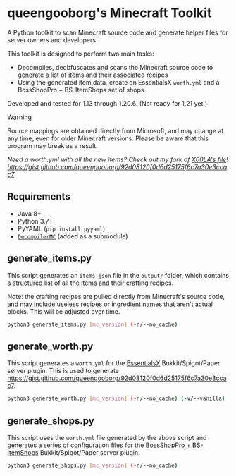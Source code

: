 # queengooborg's Minecraft Toolkit
A Python toolkit to scan Minecraft source code and generate helper files for server owners and developers.

This toolkit is designed to perform two main tasks:
- Decompiles, deobfuscates and scans the Minecraft source code to generate a list of items and their associated recipes
- Using the generated item data, create an EssentialsX `worth.yml` and a BossShopPro + BS-ItemShops set of shops

Developed and tested for 1.13 through 1.20.6. (Not ready for 1.21 yet.)

> [!WARNING]
> Source mappings are obtained directly from Microsoft, and may change at any time, even for older Minecraft versions.  Please be aware that this program may break as a result.

*Need a worth.yml with all the new items?  Check out my fork of [X00LA's file](https://github.com/X00LA/Bukkit-Essentials-worth.yml)!  https://gist.github.com/queengooborg/92d08120f0d6d25175f6c7a30e3ccac7*

## Requirements
 - Java 8+
 - Python 3.7+
 - PyYAML (`pip install pyyaml`)
 - [`DecompilerMC`](https://github.com/hube12/DecompilerMC) (added as a submodule)

## generate_items.py

This script generates an `items.json` file in the `output/` folder, which contains a structured list of all the items and their crafting recipes.

Note: the crafting recipes are pulled directly from Minecraft's source code, and may include useless recipes or ingredient names that aren't actual blocks.  This will be adjusted over time.

```sh
python3 generate_items.py [mc_version] (-n/--no_cache)
```

## generate_worth.py

This script generates a `worth.yml` for the [EssentialsX](https://www.spigotmc.org/resources/essentialsx.9089/) Bukkit/Spigot/Paper server plugin. This is used to generate https://gist.github.com/queengooborg/92d08120f0d6d25175f6c7a30e3ccac7.

```sh
python3 generate_worth.py [mc_version] (-n/--no_cache) (-v/--vanilla)
```

## generate_shops.py

This script uses the `worth.yml` file generated by the above script and generates a series of configuration files for the [BossShopPro](https://www.spigotmc.org/resources/bossshoppro-the-most-powerful-chest-gui-shop-menu-plugin.222/) + [BS-ItemShops](https://www.spigotmc.org/resources/itemshops-bsp-create-fancy-gui-shops-with-minimal-effort.26640/) Bukkit/Spigot/Paper server plugin.

```sh
python3 generate_shops.py [mc_version] (-n/--no_cache)
```

